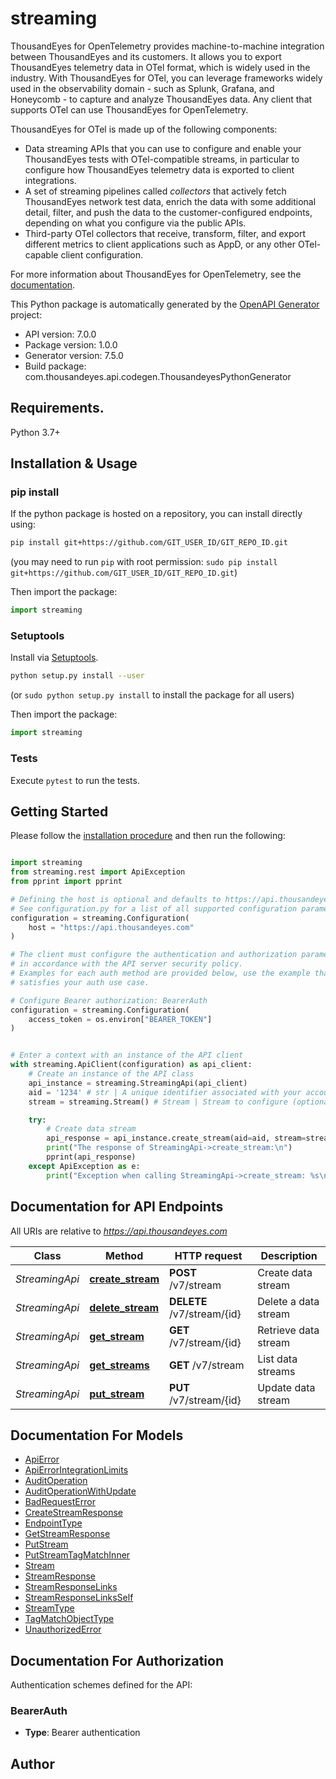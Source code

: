# streaming
ThousandEyes for OpenTelemetry provides machine-to-machine integration between ThousandEyes and its customers. It allows you to export ThousandEyes telemetry data in OTel format, which is widely used in the industry. With ThousandEyes for OTel, you can leverage frameworks widely used in the observability domain - such as Splunk, Grafana, and Honeycomb - to capture and analyze ThousandEyes data. Any client that supports OTel can use ThousandEyes for OpenTelemetry.

ThousandEyes for OTel is made up of the following components:

* Data streaming APIs that you can use to configure and enable your ThousandEyes tests with OTel-compatible streams,
in particular to configure how ThousandEyes telemetry data is exported to client integrations.
* A set of streaming pipelines called _collectors_ that actively fetch ThousandEyes network test data, enrich the data with some additional
detail, filter, and push the data to the customer-configured endpoints, depending on what you configure via the public APIs.
* Third-party OTel collectors that receive, transform, filter, and export different metrics to client applications such as AppD, or any other OTel-capable client
configuration.

For more information about ThousandEyes for OpenTelemetry, see the [documentation](https://docs.thousandeyes.com/product-documentation/api/opentelemetry).


This Python package is automatically generated by the [OpenAPI Generator](https://openapi-generator.tech) project:

- API version: 7.0.0
- Package version: 1.0.0
- Generator version: 7.5.0
- Build package: com.thousandeyes.api.codegen.ThousandeyesPythonGenerator

## Requirements.

Python 3.7+

## Installation & Usage
### pip install

If the python package is hosted on a repository, you can install directly using:

```sh
pip install git+https://github.com/GIT_USER_ID/GIT_REPO_ID.git
```
(you may need to run `pip` with root permission: `sudo pip install git+https://github.com/GIT_USER_ID/GIT_REPO_ID.git`)

Then import the package:
```python
import streaming
```

### Setuptools

Install via [Setuptools](http://pypi.python.org/pypi/setuptools).

```sh
python setup.py install --user
```
(or `sudo python setup.py install` to install the package for all users)

Then import the package:
```python
import streaming
```

### Tests

Execute `pytest` to run the tests.

## Getting Started

Please follow the [installation procedure](#installation--usage) and then run the following:

```python

import streaming
from streaming.rest import ApiException
from pprint import pprint

# Defining the host is optional and defaults to https://api.thousandeyes.com
# See configuration.py for a list of all supported configuration parameters.
configuration = streaming.Configuration(
    host = "https://api.thousandeyes.com"
)

# The client must configure the authentication and authorization parameters
# in accordance with the API server security policy.
# Examples for each auth method are provided below, use the example that
# satisfies your auth use case.

# Configure Bearer authorization: BearerAuth
configuration = streaming.Configuration(
    access_token = os.environ["BEARER_TOKEN"]
)


# Enter a context with an instance of the API client
with streaming.ApiClient(configuration) as api_client:
    # Create an instance of the API class
    api_instance = streaming.StreamingApi(api_client)
    aid = '1234' # str | A unique identifier associated with your account group. You can retrieve your `AccountGroupId` from the `/account-groups` endpoint. Note that you must be assigned to the target account group. Specifying this parameter without being assigned to the target account group will result in an error response. (optional)
    stream = streaming.Stream() # Stream | Stream to configure (optional)

    try:
        # Create data stream
        api_response = api_instance.create_stream(aid=aid, stream=stream)
        print("The response of StreamingApi->create_stream:\n")
        pprint(api_response)
    except ApiException as e:
        print("Exception when calling StreamingApi->create_stream: %s\n" % e)

```

## Documentation for API Endpoints

All URIs are relative to *https://api.thousandeyes.com*

Class | Method | HTTP request | Description
------------ | ------------- | ------------- | -------------
*StreamingApi* | [**create_stream**](docs/StreamingApi.md#create_stream) | **POST** /v7/stream | Create data stream
*StreamingApi* | [**delete_stream**](docs/StreamingApi.md#delete_stream) | **DELETE** /v7/stream/{id} | Delete a data stream
*StreamingApi* | [**get_stream**](docs/StreamingApi.md#get_stream) | **GET** /v7/stream/{id} | Retrieve data stream
*StreamingApi* | [**get_streams**](docs/StreamingApi.md#get_streams) | **GET** /v7/stream | List data streams
*StreamingApi* | [**put_stream**](docs/StreamingApi.md#put_stream) | **PUT** /v7/stream/{id} | Update data stream


## Documentation For Models

 - [ApiError](docs/ApiError.md)
 - [ApiErrorIntegrationLimits](docs/ApiErrorIntegrationLimits.md)
 - [AuditOperation](docs/AuditOperation.md)
 - [AuditOperationWithUpdate](docs/AuditOperationWithUpdate.md)
 - [BadRequestError](docs/BadRequestError.md)
 - [CreateStreamResponse](docs/CreateStreamResponse.md)
 - [EndpointType](docs/EndpointType.md)
 - [GetStreamResponse](docs/GetStreamResponse.md)
 - [PutStream](docs/PutStream.md)
 - [PutStreamTagMatchInner](docs/PutStreamTagMatchInner.md)
 - [Stream](docs/Stream.md)
 - [StreamResponse](docs/StreamResponse.md)
 - [StreamResponseLinks](docs/StreamResponseLinks.md)
 - [StreamResponseLinksSelf](docs/StreamResponseLinksSelf.md)
 - [StreamType](docs/StreamType.md)
 - [TagMatchObjectType](docs/TagMatchObjectType.md)
 - [UnauthorizedError](docs/UnauthorizedError.md)


<a id="documentation-for-authorization"></a>
## Documentation For Authorization


Authentication schemes defined for the API:
<a id="BearerAuth"></a>
### BearerAuth

- **Type**: Bearer authentication


## Author





